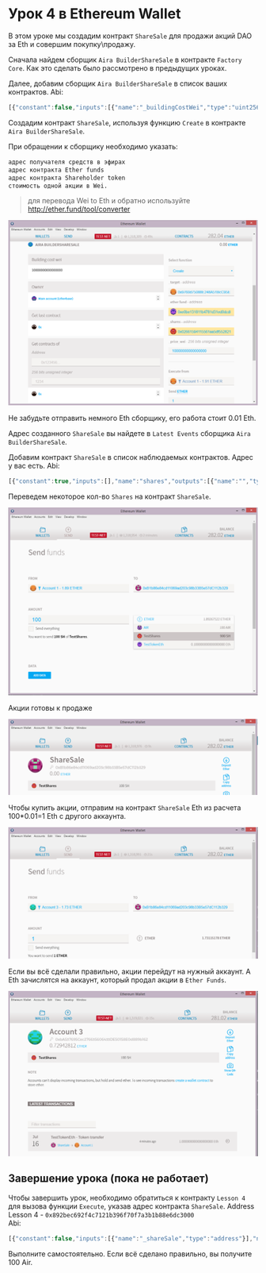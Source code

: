 # Урок 4 в Ethereum Wallet

В этом уроке мы создадим контракт `ShareSale` для продажи акций DAO за Eth и совершим покупку\продажу.

Сначала найдем сборщик `Aira BuilderShareSale` в контракте `Factory Core`. Как это сделать было рассмотрено в предыдущих уроках.

Далее, добавим сборщик `Aira BuilderShareSale` в список ваших контрактов.
Abi:
```js
[{"constant":false,"inputs":[{"name":"_buildingCostWei","type":"uint256"}],"name":"setCost","outputs":[],"type":"function"},{"constant":false,"inputs":[{"name":"_owner","type":"address"}],"name":"delegate","outputs":[],"type":"function"},{"constant":false,"inputs":[{"name":"_target","type":"address"},{"name":"_etherFund","type":"address"},{"name":"_shares","type":"address"},{"name":"_price_wei","type":"uint256"}],"name":"create","outputs":[{"name":"","type":"address"}],"type":"function"},{"constant":true,"inputs":[],"name":"buildingCostWei","outputs":[{"name":"","type":"uint256"}],"type":"function"},{"constant":false,"inputs":[{"name":"_proposal","type":"address"}],"name":"setProposal","outputs":[],"type":"function"},{"constant":true,"inputs":[],"name":"owner","outputs":[{"name":"","type":"address"}],"type":"function"},{"constant":false,"inputs":[{"name":"_cashflow","type":"address"}],"name":"setCashflow","outputs":[],"type":"function"},{"constant":true,"inputs":[],"name":"getLastContract","outputs":[{"name":"","type":"address"}],"type":"function"},{"constant":true,"inputs":[{"name":"","type":"address"},{"name":"","type":"uint256"}],"name":"getContractsOf","outputs":[{"name":"","type":"address"}],"type":"function"},{"inputs":[{"name":"_buildingCost","type":"uint256"},{"name":"_cashflow","type":"address"},{"name":"_proposal","type":"address"}],"type":"constructor"},{"anonymous":false,"inputs":[{"indexed":true,"name":"sender","type":"address"},{"indexed":true,"name":"instance","type":"address"}],"name":"Builded","type":"event"}]

```  
Создадим контракт `ShareSale`, используя функцию `Create` в контракте `Aira BuilderShareSale`.

При обращении к сборщику необходимо указать:

    адрес получателя средств в эфирах
    адрес контракта Ether funds
    адрес контракта Shareholder token
    стоимость одной акции в Wei.

> для перевода Wei to Eth и обратно используйте http://ether.fund/tool/converter

![Screenshot 24](/img/Screenshot_24.png)

Не забудьте отправить немного Eth сборщику, его работа стоит 0.01 Eth.

Адрес созданного `ShareSale` вы найдете в `Latest Events` сборщика `Aira BuilderShareSale`.

Добавим контракт `ShareSale` в список наблюдаемых контрактов.  Адрес у вас есть.
Abi:
```js
[{"constant":true,"inputs":[],"name":"shares","outputs":[{"name":"","type":"address"}],"type":"function"},{"constant":false,"inputs":[],"name":"kill","outputs":[],"type":"function"},{"constant":true,"inputs":[],"name":"closed","outputs":[{"name":"","type":"uint256"}],"type":"function"},{"constant":false,"inputs":[{"name":"_owner","type":"address"}],"name":"delegate","outputs":[],"type":"function"},{"constant":true,"inputs":[],"name":"etherFund","outputs":[{"name":"","type":"address"}],"type":"function"},{"constant":true,"inputs":[],"name":"owner","outputs":[{"name":"","type":"address"}],"type":"function"},{"constant":false,"inputs":[{"name":"_price_wei","type":"uint256"}],"name":"setPrice","outputs":[],"type":"function"},{"constant":true,"inputs":[],"name":"priceWei","outputs":[{"name":"","type":"uint256"}],"type":"function"},{"constant":true,"inputs":[],"name":"target","outputs":[{"name":"","type":"address"}],"type":"function"},{"inputs":[{"name":"_target","type":"address"},{"name":"_etherFund","type":"address"},{"name":"_shares","type":"address"},{"name":"_price_wei","type":"uint256"}],"type":"constructor"}]

```  

Переведем некоторое кол-во `Shares` на контракт `ShareSale`.

![Screenshot 25](/img/Screenshot_25.png)

Акции готовы к продаже

![Screenshot 26](/img/Screenshot_26.png)

Чтобы купить акции, отправим на контракт `ShareSale` Eth из расчета 100*0.01=1 Eth c другого аккаунта.

![Screenshot 27](/img/Screenshot_27.png)

Если вы всё сделали правильно, акции перейдут на нужный аккаунт. А Eth зачислятся на аккаунт, который продал акции в `Ether Funds`.

![Screenshot 28](/img/Screenshot_28.png)

## Завершение урока (пока не работает)

Чтобы завершить урок, необходимо обратиться к контракту `Lesson 4` для вызова функции `Execute`, указав адрес контракта `ShareSale`.
Address Lesson 4 - `0x892bec692f4c7121b396f70f7a3b1b88e6dc3000`  
Abi:
```js
[{"constant":false,"inputs":[{"name":"_shareSale","type":"address"}],"name":"execute","outputs":[],"type":"function"},{"constant":true,"inputs":[{"name":"","type":"address"}],"name":"accountOf","outputs":[{"name":"","type":"bool"}],"type":"function"},{"constant":true,"inputs":[],"name":"emissionRegulator","outputs":[{"name":"","type":"address"}],"type":"function"},{"inputs":[{"name":"_emissionRegulator","type":"address"}],"type":"constructor"}]

```  
Выполните самостоятельно. Если всё сделано правильно, вы получите 100 Air.
